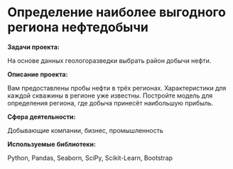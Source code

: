 # Определение наиболее выгодного региона нефтедобычи


**Задачи проекта:**

На основе данных геологоразведки выбрать район добычи нефти.

**Описание проекта:**


Вам предоставлены пробы нефти в трёх регионах. Характеристики для каждой скважины в регионе уже известны. Постройте модель для определения региона, где добыча принесёт наибольшую прибыль.

**Сфера деятельности:** 

Добывающие компании, бизнес, промышленность

**Используемые библиотеки:**

Python, Pandas, Seaborn, SciPy, Scikit-Learn, Bootstrap
